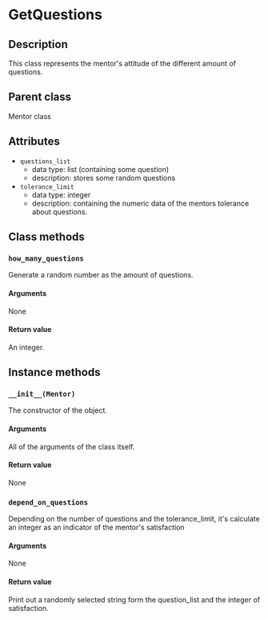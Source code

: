 # GetQuestions

## Description
This class represents the mentor's attitude of the different amount of questions.

## Parent class
Mentor class

## Attributes

* ```questions_list```
  * data type: list (containing some question)
  * description: stores some random questions
* ```tolerance_limit```
  * data type: integer
  * description: containing the numeric data of the mentors tolerance about questions.

## Class methods

### ```how_many_questions```

Generate a random number as the amount of questions.

#### Arguments
None

#### Return value

An integer.

## Instance methods

### ```__init__(Mentor)```
The constructor of the object.

#### Arguments

All of the arguments of the class itself.

#### Return value
None

### ```depend_on_questions```

Depending on the number of questions and the tolerance_limit, it's calculate an integer as an indicator of the mentor's satisfaction

#### Arguments
None

#### Return value
Print out a randomly selected string form the question_list and the integer of satisfaction.
